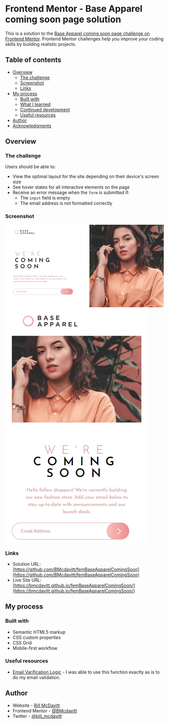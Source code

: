 # Frontend Mentor - Base Apparel coming soon page solution

This is a solution to the [Base Apparel coming soon page challenge on Frontend Mentor](https://www.frontendmentor.io/challenges/base-apparel-coming-soon-page-5d46b47f8db8a7063f9331a0). Frontend Mentor challenges help you improve your coding skills by building realistic projects. 

## Table of contents

- [Overview](#overview)
  - [The challenge](#the-challenge)
  - [Screenshot](#screenshot)
  - [Links](#links)
- [My process](#my-process)
  - [Built with](#built-with)
  - [What I learned](#what-i-learned)
  - [Continued development](#continued-development)
  - [Useful resources](#useful-resources)
- [Author](#author)
- [Acknowledgments](#acknowledgments)

## Overview

### The challenge

Users should be able to:

- View the optimal layout for the site depending on their device's screen size
- See hover states for all interactive elements on the page
- Receive an error message when the `form` is submitted if:
  - The `input` field is empty
  - The email address is not formatted correctly

### Screenshot

![](./images/Screenshot.png)
![](./images/ScreenshotMobal.png)


### Links

- Solution URL: [https://github.com/BMcdavitt/femBaseApparelComingSoon](https://github.com/BMcdavitt/femBaseApparelComingSoon)
- Live Site URL: [https://bmcdavitt.github.io/femBaseApparelComingSoon/](https://bmcdavitt.github.io/femBaseApparelComingSoon/)

## My process

### Built with

- Semantic HTML5 markup
- CSS custom properties
- CSS Grid
- Mobile-first workflow

### Useful resources

- [Email Varification Logic](https://stackoverflow.com/questions/46155/how-can-i-validate-an-email-address-in-javascript) - I was able to use this function exactly as is to do my email validation.

## Author

- Website - [Bill McDavitt](https://bmcdavitt.github.io/homepage/)
- Frontend Mentor - [@BMcdavitt](https://www.frontendmentor.io/profile/BMcdavitt)
- Twitter - [@bill_mcdavitt](https://twitter.com/bill_mcdavitt)


